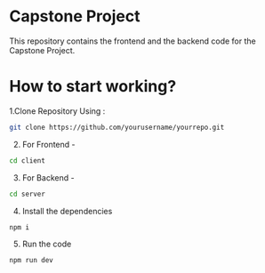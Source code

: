 # Capstone Project
This repository contains the frontend and the backend code for the Capstone Project.
# How to start working?
1.Clone Repository Using :
```bash
git clone https://github.com/yourusername/yourrepo.git
```
2. For Frontend -

```bash
cd client
```
3. For Backend -

```bash
cd server
```
4. Install the dependencies

```bash
npm i
```

5. Run the code

```bash
npm run dev
```
